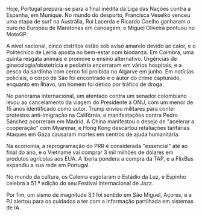 Hoje, Portugal prepara-se para a final inédita da Liga das Nações contra a Espanha, em Munique. No mundo do desporto, Francisca Veselko venceu uma etapa de surf na Austrália, Rui Lacerda e Ricardo Coelho ganharam o ouro no Europeu de Maratonas em canoagem, e Miguel Oliveira pontuou no MotoGP.

A nível nacional, cinco distritos estão sob aviso amarelo devido ao calor, e o Politécnico de Leiria aposta no bem-estar com biodanza. Em Coimbra, uma quinta resgata animais e promove o ensino alternativo. Urgências de ginecologia/obstetrícia e pediatria encerraram em vários hospitais, e a pesca da sardinha com cerco foi proibida no Algarve em junho. Em notícias policiais, o corpo de São foi encontrado e o autor do crime capturado, enquanto em Ílhavo, um homem foi detido por tráfico de droga.

No panorama internacional, um atentado contra um senador colombiano levou ao cancelamento da viagem do Presidente à ONU, com um menor de 15 anos identificado como autor. Trump enviou militares para conter protestos anti-imigração na Califórnia, e manifestações contra Pedro Sánchez ocorreram em Madrid. A China manifestou o desejo de "acelerar a cooperação" com Myanmar, e Hong Kong descartou retaliações tarifárias. Ataques em Gaza causaram mortes em centros de ajuda humanitária.

Na economia, a reprogramação do PRR é considerada "essencial" até ao final do ano, e o Vietname vai comprar 3 mil milhões de dólares em produtos agrícolas aos EUA. A Iberia pondera a compra da TAP, e a FlixBus expandiu a sua rede em Portugal.

No mundo da cultura, os Calema esgotaram o Estádio da Luz, e Espinho celebra a 51.ª edição do seu Festival Internacional de Jazz.

Por fim, um sismo de magnitude 3,1 foi sentido em São Miguel, Açores, e a PJ alertou para os cuidados a ter com a informação partilhada em sistemas de IA.